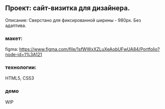 ## Проект: сайт-визитка для дизайнера.

Описание: Сверстано для фиксированной ширины - 980px. Без адаптива.

### макет: 
figma: https://www.figma.com/file/1sfWWxXZLuXeAobUFwUA84/Portfolio?node-id=1%3A121

### технологии: 
HTML5, CSS3

### демо
WIP
